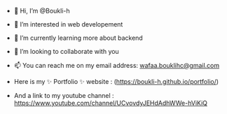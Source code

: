 - 👋 Hi, I’m @Boukli-h
- 👀 I’m interested in web developement
- 🌱 I’m currently learning more about backend
- 💞️ I’m looking to collaborate with you
- 📫 You can reach me on my email address: wafaa.bouklihc@gmail.com


- Here is my ✨ Portfolio ✨ website : 
 (https://boukli-h.github.io/portfolio/)
- And a link to my youtube channel : 
https://www.youtube.com/channel/UCvovdyJEHdAdhWWe-hViKiQ

